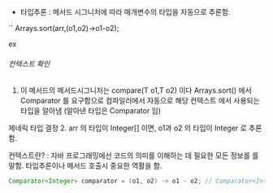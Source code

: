 * 타입추론 : 메서드 시그니처에 따라 매개변수의 타입을 자동으로 추론함.

`` Arrays.sort(arr,(o1,o2)->o1-o2);

ex 

###### 컨텍스트 확인
1.  이 메서드의 메서드시그니처는 compare(T o1,T o2) 이다 Arrays.sort() 에서 Comparator 를 요구함으로 컴파일러에서 자동으로 해당 컨텍스트 에서 사용되는 타입을 알아냄 (알아낸 타입은 Comparator<T> 임)

제네릭 타입 결정
2. arr 의 타입이 Integer[] 이면, o1과 o2 의 타입이 Integer 로 추론함.



컨텍스트란? : 자바 프로그래밍에선 코드의 의미를 이해하는 데 필요한 모든 정보를 를 말함.  타입추론이나 메서드 호출시 중요한 역활을 함.
```java
Comparator<Integer> comparator = (o1, o2) -> o1 - o2; // Comparator<Integer>가 컨텍스트이다.
```